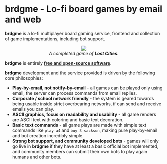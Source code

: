 # brdgme - Lo-fi board games by email and web

**brdgme** is a lo-fi multiplayer board gaming service, frontend and collection
of game implementations, including bot support.

<p align="center">
  <img src="http://i.imgur.com/NdVp5NJ.png" />
  <br />
  <i>A completed game of <b>Lost Cities</b>.</i>
</p>

**brdgme** is entirely [**free and open-source software**](https://en.wikipedia.org/wiki/Free_and_open-source_software).

**brdgme** development and the service provided is driven by the following core
philosophies:

* **Play-by-email, not notify-by-email** - all games can be played only using
  email, the server can process commands from email replies.
* **Corporate / school network friendly** - the system is geared towards being
  usable inside strict overbearing networks, if can send and receive emails you
  can play.
* **ASCII graphics, focus on readability and usability** - all game renders are
  ASCII text with coloring and basic text decoration.
* **Basic text commands** - all game plays are made with simple text commands
  like `play a4` and `buy 3 sackson`, making pure play-by-email and bot creation
  incredibly simple.
* **Strong bot support, and community developed bots** - games will only go live
  in **brdgme** if they have at least a basic official bot implemented, and
  community members can submit their own bots to play again humans and other
  bots.
